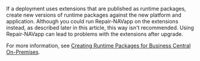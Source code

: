 If a deployment uses extensions that are published as runtime packages, create new versions of runtime packages against the new platform and application. Although you could run Repair-NAVapp on the extensions instead, as described later in this article, this way isn't recommended. Using Repair-NAVapp can lead to problems with the extensions after upgrade.

For more information, see [Creating Runtime Packages for Business Central On-Premises](../devenv-creating-runtime-packages.md).  

